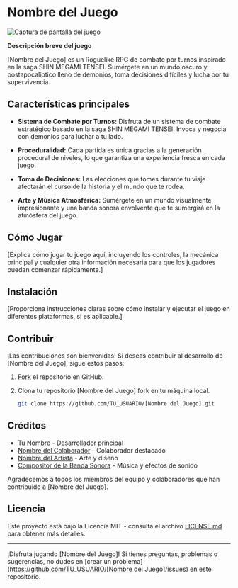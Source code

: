 # Nombre del Juego

![Captura de pantalla del juego](screenshot.png)

**Descripción breve del juego**

[Nombre del Juego] es un Roguelike RPG de combate por turnos inspirado en la saga SHIN MEGAMI TENSEI. Sumérgete en un mundo oscuro y postapocalíptico lleno de demonios, toma decisiones difíciles y lucha por tu supervivencia.

## Características principales

- **Sistema de Combate por Turnos:** Disfruta de un sistema de combate estratégico basado en la saga SHIN MEGAMI TENSEI. Invoca y negocia con demonios para luchar a tu lado.

- **Proceduralidad:** Cada partida es única gracias a la generación procedural de niveles, lo que garantiza una experiencia fresca en cada juego.

- **Toma de Decisiones:** Las elecciones que tomes durante tu viaje afectarán el curso de la historia y el mundo que te rodea.

- **Arte y Música Atmosférica:** Sumérgete en un mundo visualmente impresionante y una banda sonora envolvente que te sumergirá en la atmósfera del juego.

## Cómo Jugar

[Explica cómo jugar tu juego aquí, incluyendo los controles, la mecánica principal y cualquier otra información necesaria para que los jugadores puedan comenzar rápidamente.]

## Instalación

[Proporciona instrucciones claras sobre cómo instalar y ejecutar el juego en diferentes plataformas, si es aplicable.]

## Contribuir

¡Las contribuciones son bienvenidas! Si deseas contribuir al desarrollo de [Nombre del Juego], sigue estos pasos:

1. [Fork](https://docs.github.com/en/get-started/quickstart/fork-a-repo) el repositorio en GitHub.

2. Clona tu repositorio [Nombre del Juego] fork en tu máquina local.

   ```bash
   git clone https://github.com/TU_USUARIO/[Nombre del Juego].git

## Créditos

* [Tu Nombre](https://github.com/TU_USUARIO) - Desarrollador principal
* [Nombre del Colaborador](https://github.com/USUARIO_DEL_COLABORADOR) - Colaborador destacado
* [Nombre del Artista](https://www.artista.com) - Arte y diseño
* [Compositor de la Banda Sonora](https://www.compositor.com) - Música y efectos de sonido

Agradecemos a todos los miembros del equipo y colaboradores que han contribuido a [Nombre del Juego].

## Licencia

Este proyecto está bajo la Licencia MIT - consulta el archivo [LICENSE.md](LICENSE.md) para obtener más detalles.

---

¡Disfruta jugando [Nombre del Juego]! Si tienes preguntas, problemas o sugerencias, no dudes en [crear un problema](https://github.com/TU_USUARIO/[Nombre del Juego]/issues) en este repositorio.

